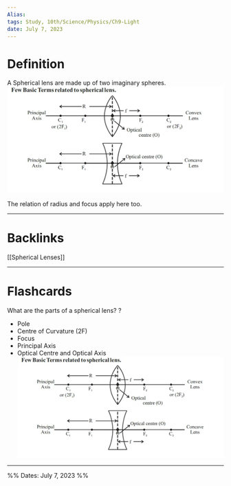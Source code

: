```yaml
---
Alias:
tags: Study, 10th/Science/Physics/Ch9-Light
date: July 7, 2023
---
```

# Definition
A Spherical lens are made up of two imaginary spheres.
![Pasted image 20230707210005.png](assets/pasted-image-20230707210005-20d774da787e89711007e3cc567d45ae.png)

The relation of radius and focus apply here too.

---
# Backlinks
[[Spherical Lenses]]

---
# Flashcards

What are the parts of a spherical lens?
?
- Pole
- Centre of Curvature (2F)
- Focus
- Principal Axis
- Optical Centre and Optical Axis
![500](assets/pasted-image-20230707210005-20d774da787e89711007e3cc567d45ae.png)
<!--SR:!2025-06-10,476,240-->

---

%%
Dates: July 7, 2023
%%